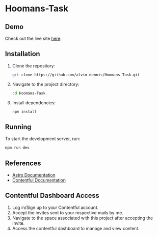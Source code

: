 # Hoomans-Task

## Demo

Check out the live site [here](https://featuredmoments.vercel.app).

## Installation

1. Clone the repository:

    ```bash
    git clone https://github.com/alvin-dennis/Hoomans-Task.git
    ```

2. Navigate to the project directory:

    ```bash
    cd Hoomans-Task
    ```

3. Install dependencies:

    ```bash
    npm install
    ```

## Running

To start the development server, run:

```bash
npm run dev
```

## References

- [Astro Documentation](https://docs.astro.build/en/guides/cms/contentful/)
- [Contentful Documentation](https://www.contentful.com/developers/docs/)

## Contentful Dashboard Access

1. Log in/Sign up to your Contentful account.
2. Accept the invites sent to your respective mails by me.
3. Navigate to the space associated with this project after accepting the invite.
4. Access the contentful dashboard to manage and view content.

